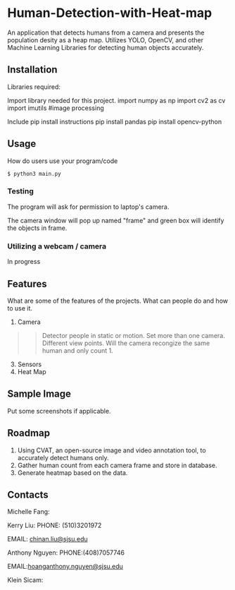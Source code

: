 # Human-Detection-with-Heat-map
An application that detects humans from a camera and presents the population desity as a heap map.
Utilizes YOLO, OpenCV, and other Machine Learning Libraries for detecting human objects accurately. 

## Installation
Libraries required:

Import library needed for this project.
import numpy as np
import cv2 as cv
import imutils #image processing

Include pip install instructions
pip install pandas
pip install opencv-python

## Usage
How do users use your program/code
```
$ python3 main.py

```
### Testing

The program will ask for permission to laptop's camera.

The camera window will pop up named "frame" and green box will identify the objects in frame.

### Utilizing a webcam / camera

In progress

## Features

What are some of the features of the projects. What can people do and how to use it. 
1. Camera
>  > Detector people in static or motion.
>  > Set more than one camera. Different view points. Will the camera recongize the same human and only count 1.
3. Sensors
4. Heat Map

## Sample Image
Put some screenshots if applicable. 

## Roadmap
1. Using CVAT, an open-source image and video annotation tool, to accurately detect humans only.
2. Gather human count from each camera frame and store in database.
3. Generate heatmap based on the data. 

## Contacts
Michelle Fang:

Kerry Liu:
PHONE: (510)3201972

EMAIL: chinan.liu@sjsu.edu

Anthony Nguyen: 
PHONE:(408)7057746

EMAIL:hoanganthony.nguyen@sjsu.edu

Klein Sicam:

